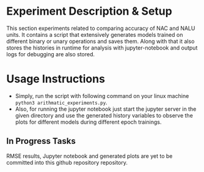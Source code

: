 # Experiment Description & Setup

This section experiments related to comparing accuracy of NAC and NALU units. It contains a script that extensively generates models
trained on different binary or unary operations and saves them. Along with that it also stores the histories in runtime for analysis
with jupyter-notebook and output logs for debugging are also stored.

# Usage Instructions

* Simply, run the script with following command on your linux machine `python3 arithmatic_experiments.py`.
* Also, for running the jupyter notebook just start the jupyter server in the given directory and use the generated history variables to observe the plots for different models during different epoch trainings.

## In Progress Tasks

RMSE results, Jupyter notebook and generated plots are yet to be committed into this github repository repository.  
